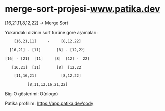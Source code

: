 # merge-sort-projesi-www.patika.dev

[16,21,11,8,12,22] -> Merge Sort

Yukarıdaki dizinin sort türüne göre aşamaları:

        [16,21,11]     -     [8,12,22]
   
      [16,21] - [11]       [8] - [12,22]
 
    [16] - [21]  [11]     [8]  [12] - [22]

       [16,21]  [11]       [8]  [12,22]
 
        [11,16,21]           [8,12,22]
   
              [8,11,12,16,21,22]

Big-O gösterimi: O(nlogn)

Patika profilim: https://app.patika.dev/cody
